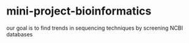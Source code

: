 # mini-project-bioinformatics
our goal is to find trends in sequencing techniques by screening NCBI databases
